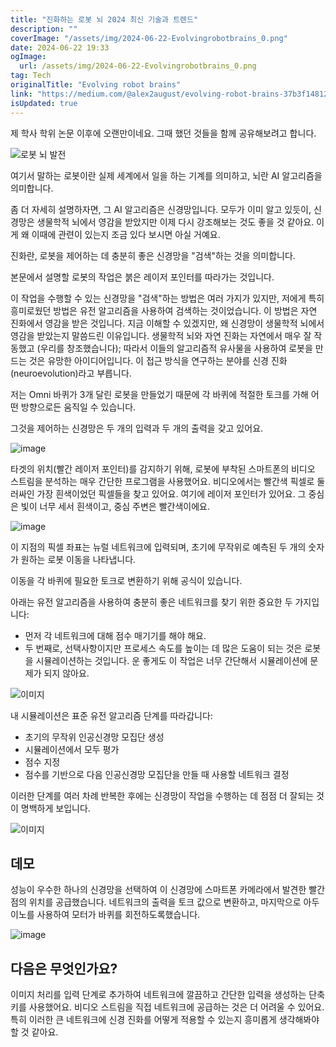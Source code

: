 ```yaml
---
title: "진화하는 로봇 뇌 2024 최신 기술과 트렌드"
description: ""
coverImage: "/assets/img/2024-06-22-Evolvingrobotbrains_0.png"
date: 2024-06-22 19:33
ogImage:
  url: /assets/img/2024-06-22-Evolvingrobotbrains_0.png
tag: Tech
originalTitle: "Evolving robot brains"
link: "https://medium.com/@alex2august/evolving-robot-brains-37b3f14812d9"
isUpdated: true
---
```


제 학사 학위 논문 이후에 오랜만이네요. 그때 했던 것들을 함께 공유해보려고 합니다.

![로봇 뇌 발전](/assets/img/2024-06-22-Evolvingrobotbrains_0.png)

여기서 말하는 로봇이란 실제 세계에서 일을 하는 기계를 의미하고, 뇌란 AI 알고리즘을 의미합니다.

좀 더 자세히 설명하자면, 그 AI 알고리즘은 신경망입니다. 모두가 이미 알고 있듯이, 신경망은 생물학적 뇌에서 영감을 받았지만 이제 다시 강조해보는 것도 좋을 것 같아요. 이게 왜 이때에 관련이 있는지 조금 있다 보시면 아실 거예요.

<div class="content-ad"></div>

진화란, 로봇을 제어하는 데 충분히 좋은 신경망을 "검색"하는 것을 의미합니다.

본문에서 설명할 로봇의 작업은 붉은 레이저 포인터를 따라가는 것입니다.

이 작업을 수행할 수 있는 신경망을 "검색"하는 방법은 여러 가지가 있지만, 저에게 특히 흥미로웠던 방법은 유전 알고리즘을 사용하여 검색하는 것이었습니다. 이 방법은 자연 진화에서 영감을 받은 것입니다. 지금 이해할 수 있겠지만, 왜 신경망이 생물학적 뇌에서 영감을 받았는지 말씀드린 이유입니다. 생물학적 뇌와 자연 진화는 자연에서 매우 잘 작동했고 (우리를 창조했습니다); 따라서 이들의 알고리즘적 유사물을 사용하여 로봇을 만드는 것은 유망한 아이디어입니다. 이 접근 방식을 연구하는 분야를 신경 진화(neuroevolution)라고 부릅니다.

저는 Omni 바퀴가 3개 달린 로봇을 만들었기 때문에 각 바퀴에 적절한 토크를 가해 어떤 방향으로든 움직일 수 있습니다.

<div class="content-ad"></div>

그것을 제어하는 신경망은 두 개의 입력과 두 개의 출력을 갖고 있어요.

![image](/assets/img/2024-06-22-Evolvingrobotbrains_1.png)

타겟의 위치(빨간 레이저 포인터)를 감지하기 위해, 로봇에 부착된 스마트폰의 비디오 스트림을 분석하는 매우 간단한 프로그램을 사용했어요. 비디오에서는 빨간색 픽셀로 둘러싸인 가장 흰색이었던 픽셀들을 찾고 있어요. 여기에 레이저 포인터가 있어요. 그 중심은 빛이 너무 세서 흰색이고, 중심 주변은 빨간색이에요.

![image](/assets/img/2024-06-22-Evolvingrobotbrains_2.png)

<div class="content-ad"></div>

이 지점의 픽셀 좌표는 뉴럴 네트워크에 입력되며, 초기에 무작위로 예측된 두 개의 숫자가 원하는 로봇 이동을 나타냅니다.

이동을 각 바퀴에 필요한 토크로 변환하기 위해 공식이 있습니다.

아래는 유전 알고리즘을 사용하여 충분히 좋은 네트워크를 찾기 위한 중요한 두 가지입니다:

<div class="content-ad"></div>

- 먼저 각 네트워크에 대해 점수 매기기를 해야 해요.
- 두 번째로, 선택사항이지만 프로세스 속도를 높이는 데 많은 도움이 되는 것은 로봇을 시뮬레이션하는 것입니다. 운 좋게도 이 작업은 너무 간단해서 시뮬레이션에 문제가 되지 않아요.

![이미지](https://miro.medium.com/v2/resize:fit:1200/1*jjwsVjTC3L3tww9A7Il30w.gif)

내 시뮬레이션은 표준 유전 알고리즘 단계를 따라갑니다:

- 초기의 무작위 인공신경망 모집단 생성
- 시뮬레이션에서 모두 평가
- 점수 지정
- 점수를 기반으로 다음 인공신경망 모집단을 만들 때 사용할 네트워크 결정

<div class="content-ad"></div>

이러한 단계를 여러 차례 반복한 후에는 신경망이 작업을 수행하는 데 점점 더 잘되는 것이 명백하게 보입니다.

![이미지](/assets/img/2024-06-22-Evolvingrobotbrains_4.png)

## 데모

성능이 우수한 하나의 신경망을 선택하여 이 신경망에 스마트폰 카메라에서 발견한 빨간 점의 위치를 공급했습니다. 네트워크의 출력을 토크 값으로 변환하고, 마지막으로 아두이노를 사용하여 모터가 바퀴를 회전하도록했습니다.

<div class="content-ad"></div>

![image](https://miro.medium.com/v2/resize:fit:640/1*fEWqKo2wyiaOo4Nmb3wO9A.gif)

## 다음은 무엇인가요?

이미지 처리를 입력 단계로 추가하여 네트워크에 깔끔하고 간단한 입력을 생성하는 단축키를 사용했어요. 비디오 스트림을 직접 네트워크에 공급하는 것은 더 어려울 수 있어요. 특히 이러한 큰 네트워크에 신경 진화를 어떻게 적용할 수 있는지 흥미롭게 생각해봐야 할 것 같아요.

